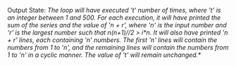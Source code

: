 Output State: **The loop will have executed 't' number of times, where 't' is an integer between 1 and 500. For each execution, it will have printed the sum of the series and the value of 'n + r', where 'n' is the input number and 'r' is the largest number such that n*(n+1)//2 > i*n. It will also have printed 'n + r' lines, each containing 'n' numbers. The first 'n' lines will contain the numbers from 1 to 'n', and the remaining lines will contain the numbers from 1 to 'n' in a cyclic manner. The value of 't' will remain unchanged.**